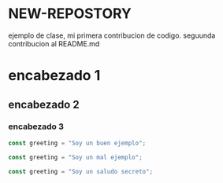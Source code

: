 # NEW-REPOSTORY
ejemplo de clase, mi primera contribucion de codigo.
seguunda contribucion al README.md



# encabezado 1 
## encabezado 2
### encabezado 3
```js example-good
const greeting = "Soy un buen ejemplo";
```

```js example-bad
const greeting = "Soy un mal ejemplo";
```

```js hidden
const greeting = "Soy un saludo secreto";
```
